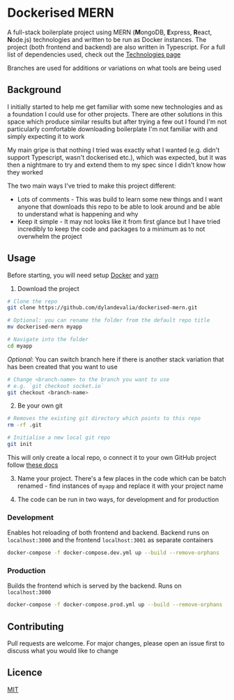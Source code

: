 # Dockerised MERN

A full-stack boilerplate project using MERN (**M**ongoDB, **E**xpress, **R**eact, **N**ode.js) technologies and written to be run as Docker instances. The project (both frontend and backend) are also written in Typescript. For a full list of dependencies used, check out the [Technologies page](https://github.com/dylandevalia/dockerised-mern/blob/master/client/src/routes/TechInfo/index.tsx)

Branches are used for additions or variations on what tools are being used

## Background

I initially started to help me get familiar with some new technologies and as a foundation I could use for other projects. There are other solutions in this space which produce similar results but after trying a few out I found I'm not particularly comfortable downloading boilerplate I'm not familiar with and simply expecting it to work

My main gripe is that nothing I tried was exactly what I wanted (e.g. didn't support Typescript, wasn't dockerised etc.), which was expected, but it was then a nightmare to try and extend them to my spec since I didn't know how they worked

The two main ways I've tried to make this project different:

- Lots of comments - This was build to learn some new things and I want anyone that downloads this repo to be able to look around and be able to understand what is happening and why
- Keep it simple - It may not looks like it from first glance but I have tried incredibly to keep the code and packages to a minimum as to not overwhelm the project

## Usage

Before starting, you will need setup [Docker](https://www.docker.com/get-started/) and [yarn](https://yarnpkg.com/getting-started)

1. Download the project

```bash
# Clone the repo
git clone https://github.com/dylandevalia/dockerised-mern.git

# Optional: you can rename the folder from the default repo title
mv dockerised-mern myapp

# Navigate into the folder
cd myapp
```

_Optional_: You can switch branch here if there is another stack variation that has been created that you want to use

```bash
# Change <branch-name> to the branch you want to use
# e.g. `git checkout socket.io`
git checkout <branch-name>
```

2. Be your own git

```bash
# Removes the existing git directory which points to this repo
rm -rf .git

# Initialise a new local git repo
git init
```

This will only create a local repo, o connect it to your own GitHub project follow [these docs](https://docs.github.com/en/get-started/importing-your-projects-to-github/importing-source-code-to-github/adding-locally-hosted-code-to-github)

3. Name your project. There's a few places in the code which can be batch renamed - find instances of `myapp` and replace it with your project name

4. The code can be run in two ways, for development and for production

### Development

Enables hot reloading of both frontend and backend. Backend runs on `localhost:3000` and the frontend `localhost:3001` as separate containers

```bash
docker-compose -f docker-compose.dev.yml up --build --remove-orphans
```

### Production

Builds the frontend which is served by the backend. Runs on `localhost:3000`

```bash
docker-compose -f docker-compose.prod.yml up --build --remove-orphans
```

## Contributing

Pull requests are welcome. For major changes, please open an issue first to discuss what you would like to change

## Licence

[MIT](https://choosealicense.com/licenses/mit/)

